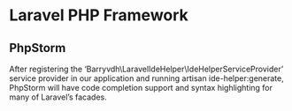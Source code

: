 # Laravel PHP Framework

## PhpStorm 

After registering the ‘Barryvdh\LaravelIdeHelper\IdeHelperServiceProvider’ service provider in our application and running artisan ide-helper:generate, PhpStorm will have code completion support and syntax highlighting for many of Laravel’s facades.